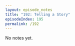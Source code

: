 ```yaml
---
layout: episode_notes
title: "192: Telling a Story"
episodeIndex: 195
permalink: /192
---
```

No notes yet.
